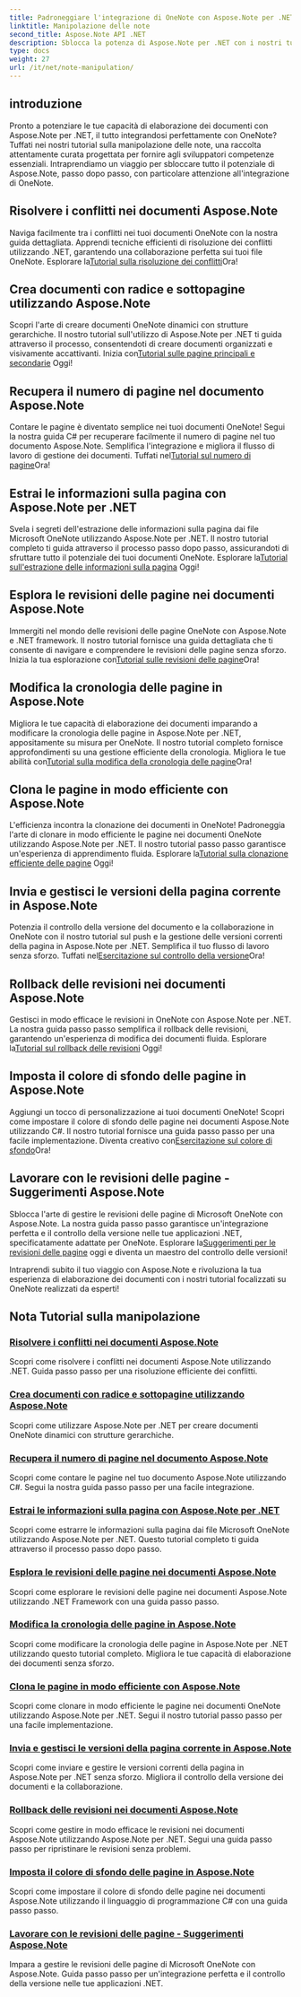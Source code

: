 ```yaml
---
title: Padroneggiare l'integrazione di OneNote con Aspose.Note per .NET
linktitle: Manipolazione delle note
second_title: Aspose.Note API .NET
description: Sblocca la potenza di Aspose.Note per .NET con i nostri tutorial incentrati su OneNote. Risolvi i conflitti, crea documenti dinamici ed esplora una manipolazione efficiente delle pagine.
type: docs
weight: 27
url: /it/net/note-manipulation/
---
```


## introduzione

Pronto a potenziare le tue capacità di elaborazione dei documenti con Aspose.Note per .NET, il tutto integrandosi perfettamente con OneNote? Tuffati nei nostri tutorial sulla manipolazione delle note, una raccolta attentamente curata progettata per fornire agli sviluppatori competenze essenziali. Intraprendiamo un viaggio per sbloccare tutto il potenziale di Aspose.Note, passo dopo passo, con particolare attenzione all'integrazione di OneNote.

## Risolvere i conflitti nei documenti Aspose.Note
 Naviga facilmente tra i conflitti nei tuoi documenti OneNote con la nostra guida dettagliata. Apprendi tecniche efficienti di risoluzione dei conflitti utilizzando .NET, garantendo una collaborazione perfetta sui tuoi file OneNote. Esplorare la[Tutorial sulla risoluzione dei conflitti](./conflict-page-resolution/)Ora!

## Crea documenti con radice e sottopagine utilizzando Aspose.Note
 Scopri l'arte di creare documenti OneNote dinamici con strutture gerarchiche. Il nostro tutorial sull'utilizzo di Aspose.Note per .NET ti guida attraverso il processo, consentendoti di creare documenti organizzati e visivamente accattivanti. Inizia con[Tutorial sulle pagine principali e secondarie](./create-documents-root-sub-pages/) Oggi!

## Recupera il numero di pagine nel documento Aspose.Note
 Contare le pagine è diventato semplice nei tuoi documenti OneNote! Segui la nostra guida C# per recuperare facilmente il numero di pagine nel tuo documento Aspose.Note. Semplifica l'integrazione e migliora il flusso di lavoro di gestione dei documenti. Tuffati nel[Tutorial sul numero di pagine](./retrieve-number-of-pages/)Ora!

## Estrai le informazioni sulla pagina con Aspose.Note per .NET
Svela i segreti dell'estrazione delle informazioni sulla pagina dai file Microsoft OneNote utilizzando Aspose.Note per .NET. Il nostro tutorial completo ti guida attraverso il processo passo dopo passo, assicurandoti di sfruttare tutto il potenziale dei tuoi documenti OneNote. Esplorare la[Tutorial sull'estrazione delle informazioni sulla pagina](./extract-page-information/) Oggi!

## Esplora le revisioni delle pagine nei documenti Aspose.Note
 Immergiti nel mondo delle revisioni delle pagine OneNote con Aspose.Note e .NET framework. Il nostro tutorial fornisce una guida dettagliata che ti consente di navigare e comprendere le revisioni delle pagine senza sforzo. Inizia la tua esplorazione con[Tutorial sulle revisioni delle pagine](./page-revisions-exploration/)Ora!

## Modifica la cronologia delle pagine in Aspose.Note
 Migliora le tue capacità di elaborazione dei documenti imparando a modificare la cronologia delle pagine in Aspose.Note per .NET, appositamente su misura per OneNote. Il nostro tutorial completo fornisce approfondimenti su una gestione efficiente della cronologia. Migliora le tue abilità con[Tutorial sulla modifica della cronologia delle pagine](./modify-page-history/)Ora!

## Clona le pagine in modo efficiente con Aspose.Note
L'efficienza incontra la clonazione dei documenti in OneNote! Padroneggia l'arte di clonare in modo efficiente le pagine nei documenti OneNote utilizzando Aspose.Note per .NET. Il nostro tutorial passo passo garantisce un'esperienza di apprendimento fluida. Esplorare la[Tutorial sulla clonazione efficiente delle pagine](./efficient-page-cloning/) Oggi!

## Invia e gestisci le versioni della pagina corrente in Aspose.Note
 Potenzia il controllo della versione del documento e la collaborazione in OneNote con il nostro tutorial sul push e la gestione delle versioni correnti della pagina in Aspose.Note per .NET. Semplifica il tuo flusso di lavoro senza sforzo. Tuffati nel[Esercitazione sul controllo della versione](./manage-current-page-versions/)Ora!

## Rollback delle revisioni nei documenti Aspose.Note
 Gestisci in modo efficace le revisioni in OneNote con Aspose.Note per .NET. La nostra guida passo passo semplifica il rollback delle revisioni, garantendo un'esperienza di modifica dei documenti fluida. Esplorare la[Tutorial sul rollback delle revisioni](./roll-back-document-revisions/) Oggi!

## Imposta il colore di sfondo delle pagine in Aspose.Note
Aggiungi un tocco di personalizzazione ai tuoi documenti OneNote! Scopri come impostare il colore di sfondo delle pagine nei documenti Aspose.Note utilizzando C#. Il nostro tutorial fornisce una guida passo passo per una facile implementazione. Diventa creativo con[Esercitazione sul colore di sfondo](./set-page-background-color/)Ora!

## Lavorare con le revisioni delle pagine - Suggerimenti Aspose.Note
 Sblocca l'arte di gestire le revisioni delle pagine di Microsoft OneNote con Aspose.Note. La nostra guida passo passo garantisce un'integrazione perfetta e il controllo della versione nelle tue applicazioni .NET, specificatamente adattate per OneNote. Esplorare la[Suggerimenti per le revisioni delle pagine](./working-with-page-revisions/) oggi e diventa un maestro del controllo delle versioni!

Intraprendi subito il tuo viaggio con Aspose.Note e rivoluziona la tua esperienza di elaborazione dei documenti con i nostri tutorial focalizzati su OneNote realizzati da esperti!
## Nota Tutorial sulla manipolazione
### [Risolvere i conflitti nei documenti Aspose.Note](./conflict-page-resolution/)
Scopri come risolvere i conflitti nei documenti Aspose.Note utilizzando .NET. Guida passo passo per una risoluzione efficiente dei conflitti.
### [Crea documenti con radice e sottopagine utilizzando Aspose.Note](./create-documents-root-sub-pages/)
Scopri come utilizzare Aspose.Note per .NET per creare documenti OneNote dinamici con strutture gerarchiche.
### [Recupera il numero di pagine nel documento Aspose.Note](./retrieve-number-of-pages/)
Scopri come contare le pagine nel tuo documento Aspose.Note utilizzando C#. Segui la nostra guida passo passo per una facile integrazione.
### [Estrai le informazioni sulla pagina con Aspose.Note per .NET](./extract-page-information/)
Scopri come estrarre le informazioni sulla pagina dai file Microsoft OneNote utilizzando Aspose.Note per .NET. Questo tutorial completo ti guida attraverso il processo passo dopo passo.
### [Esplora le revisioni delle pagine nei documenti Aspose.Note](./page-revisions-exploration/)
Scopri come esplorare le revisioni delle pagine nei documenti Aspose.Note utilizzando .NET Framework con una guida passo passo.
### [Modifica la cronologia delle pagine in Aspose.Note](./modify-page-history/)
Scopri come modificare la cronologia delle pagine in Aspose.Note per .NET utilizzando questo tutorial completo. Migliora le tue capacità di elaborazione dei documenti senza sforzo.
### [Clona le pagine in modo efficiente con Aspose.Note](./efficient-page-cloning/)
Scopri come clonare in modo efficiente le pagine nei documenti OneNote utilizzando Aspose.Note per .NET. Segui il nostro tutorial passo passo per una facile implementazione.
### [Invia e gestisci le versioni della pagina corrente in Aspose.Note](./manage-current-page-versions/)
Scopri come inviare e gestire le versioni correnti della pagina in Aspose.Note per .NET senza sforzo. Migliora il controllo della versione dei documenti e la collaborazione.
### [Rollback delle revisioni nei documenti Aspose.Note](./roll-back-document-revisions/)
Scopri come gestire in modo efficace le revisioni nei documenti Aspose.Note utilizzando Aspose.Note per .NET. Segui una guida passo passo per ripristinare le revisioni senza problemi.
### [Imposta il colore di sfondo delle pagine in Aspose.Note](./set-page-background-color/)
Scopri come impostare il colore di sfondo delle pagine nei documenti Aspose.Note utilizzando il linguaggio di programmazione C# con una guida passo passo.
### [Lavorare con le revisioni delle pagine - Suggerimenti Aspose.Note](./working-with-page-revisions/)
Impara a gestire le revisioni delle pagine di Microsoft OneNote con Aspose.Note. Guida passo passo per un'integrazione perfetta e il controllo della versione nelle tue applicazioni .NET.
